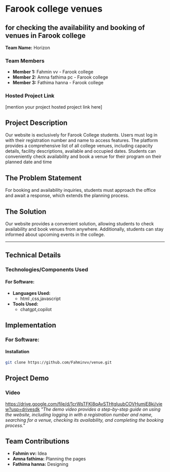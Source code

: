 # Farook college venues 
## for checking the availability and booking of venues in Farook college
**Team Name:** Horizon

### Team Members
- **Member 1:** Fahmin vv - Farook college
- **Member 2:** Amna fathima pc - Farook college  
- **Member 3:** Fathima hanna - Farook college

### Hosted Project Link
[mention your project hosted project link here]

## Project Description
Our website is exclusively for Farook College students. Users must log in with their registration number and name to access features. The platform provides a comprehensive list of all college venues, including capacity details, facility descriptions, available and occupied dates. Students can conveniently check availability and book a venue for their program on their planned date and time

## The Problem Statement
For booking and availability inquiries, students must approach the office and await a response, which extends the planning process.

## The Solution
Our website provides a convenient solution, allowing students to check availability and book venues from anywhere. Additionally, students can stay informed about upcoming events in the college.

---
## Technical Details

### Technologies/Components Used
#### For Software:
- **Languages Used:**  
  - html ,css,javascript
- **Tools Used:**  
  - chatgpt,copilot
## Implementation

### For Software:
#### Installation
```sh
git clone https://github.com/Fahminvv/venue.git
```

## Project Demo
### Video
https://drive.google.com/file/d/1crWsTFKl8qAvSTHtgluubCOVHumjE8ki/view?usp=drivesdk
*"The demo video provides a step-by-step guide on using the website, including logging in with a registration number and name, searching for a venue, checking its availability, and completing the booking process."*

## Team Contributions
- **Fahmin vv:** Idea
- **Amna fathima:** Planning the pages
- **Fathima hanna:** Designing



